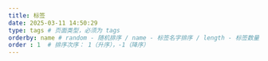 ```yaml
---
title: 标签
date: 2025-03-11 14:50:29
type: tags # 页面类型，必须为 tags
orderby: name # random - 随机排序 / name - 标签名字排序 / length - 标签数量排序
order : 1  # 排序次序： 1（升序），-1（降序）
---
```

